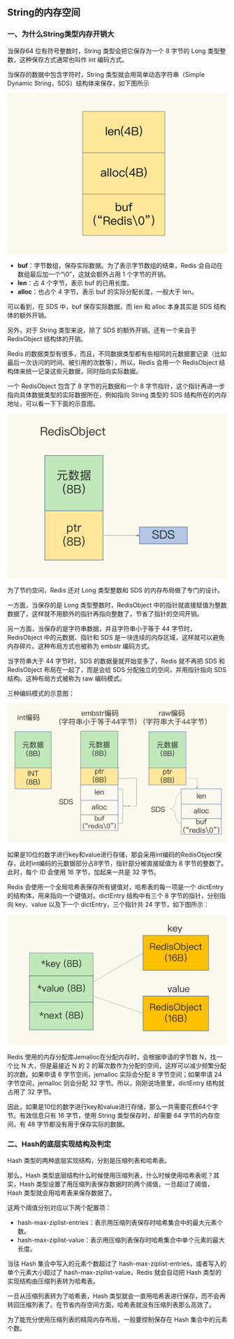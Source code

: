 ## String的内存空间

### 一、为什么String类型内存开销大

当保存64 位有符号整数时，String 类型会把它保存为一个 8 字节的 Long 类型整数，这种保存方式通常也叫作 int 编码方式。

当保存的数据中包含字符时，String 类型就会用简单动态字符串（Simple Dynamic String，SDS）结构体来保存，如下图所示

![SDS结构](../../Picture/Redis/SDS结构.jpg)

- **buf**：字节数组，保存实际数据。为了表示字节数组的结束，Redis 会自动在数组最后加一个“\0”，这就会额外占用 1 个字节的开销。
- **len**：占 4 个字节，表示 buf 的已用长度。
- **alloc**：也占个 4 字节，表示 buf 的实际分配长度，一般大于 len。

可以看到，在 SDS 中，buf 保存实际数据，而 len 和 alloc 本身其实是 SDS 结构体的额外开销。

另外，对于 String 类型来说，除了 SDS 的额外开销，还有一个来自于 RedisObject 结构体的开销。

Redis 的数据类型有很多，而且，不同数据类型都有些相同的元数据要记录（比如最后一次访问的时间、被引用的次数等），所以，Redis 会用一个 RedisObject 结构体来统一记录这些元数据，同时指向实际数据。

一个 RedisObject 包含了 8 字节的元数据和一个 8 字节指针，这个指针再进一步指向具体数据类型的实际数据所在，例如指向 String 类型的 SDS 结构所在的内存地址，可以看一下下面的示意图。

![RedisObject数据结构](../../Picture/Redis/RedisObject数据结构.jpg)

为了节约空间，Redis 还对 Long 类型整数和 SDS 的内存布局做了专门的设计。

一方面，当保存的是 Long 类型整数时，RedisObject 中的指针就直接赋值为整数数据了，这样就不用额外的指针再指向整数了，节省了指针的空间开销。

另一方面，当保存的是字符串数据，并且字符串小于等于 44 字节时，RedisObject 中的元数据、指针和 SDS 是一块连续的内存区域，这样就可以避免内存碎片。这种布局方式也被称为 embstr 编码方式。

当字符串大于 44 字节时，SDS 的数据量就开始变多了，Redis 就不再把 SDS 和 RedisObject 布局在一起了，而是会给 SDS 分配独立的空间，并用指针指向 SDS 结构。这种布局方式被称为 raw 编码模式。

三种编码模式的示意图：

![int、embstr、raw编码模式](../../Picture/Redis/int、embstr、raw编码模式.jpg)

如果是10位的数字进行key和value进行存储，那会采用int编码的RedisObject保存，此时int编码的元数据部分占8字节，指针部分被直接赋值为 8 字节的整数了。此时，每个 ID 会使用 16 字节，加起来一共是 32 字节。

Redis 会使用一个全局哈希表保存所有键值对，哈希表的每一项是一个 dictEntry 的结构体，用来指向一个键值对。dictEntry 结构中有三个 8 字节的指针，分别指向 key、value 以及下一个 dictEntry，三个指针共 24 字节，如下图所示：

![dictEntry的数据结构](../../Picture/Redis/dictEntry的数据结构.jpg)

Redis 使用的内存分配库Jemalloc在分配内存时，会根据申请的字节数 N，找一个比 N 大，但是最接近 N 的 2 的幂次数作为分配的空间，这样可以减少频繁分配的次数。如果申请 6 字节空间，jemalloc 实际会分配 8 字节空间；如果申请 24 字节空间，jemalloc 则会分配 32 字节。所以，刚刚说场景里，dictEntry 结构就占用了 32 字节。

因此，如果是10位的数字进行key和value进行存储，那么一共需要花费64个字节。有效信息只有 16 字节，使用 String 类型保存时，却需要 64 字节的内存空间，有 48 字节都没有用于保存实际的数据。



### 二、Hash的底层实现结构及判定

Hash 类型的两种底层实现结构，分别是压缩列表和哈希表。

那么，Hash 类型底层结构什么时候使用压缩列表，什么时候使用哈希表呢？其实，Hash 类型设置了用压缩列表保存数据时的两个阈值，一旦超过了阈值，Hash 类型就会用哈希表来保存数据了。

这两个阈值分别对应以下两个配置项：

- hash-max-ziplist-entries：表示用压缩列表保存时哈希集合中的最大元素个数。
- hash-max-ziplist-value：表示用压缩列表保存时哈希集合中单个元素的最大长度。

当往 Hash 集合中写入的元素个数超过了 hash-max-ziplist-entries，或者写入的单个元素大小超过了 hash-max-ziplist-value，Redis 就会自动把 Hash 类型的实现结构由压缩列表转为哈希表。

一旦从压缩列表转为了哈希表，Hash 类型就会一直用哈希表进行保存，而不会再转回压缩列表了。在节省内存空间方面，哈希表就没有压缩列表那么高效了。

为了能充分使用压缩列表的精简内存布局，一般要控制保存在 Hash 集合中的元素个数。



















